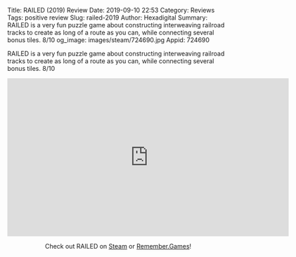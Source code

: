 Title: RAILED (2019) Review
Date: 2019-09-10 22:53
Category: Reviews
Tags: positive review
Slug: railed-2019
Author: Hexadigital
Summary: RAILED is a very fun puzzle game about constructing interweaving railroad tracks to create as long of a route as you can, while connecting several bonus tiles. 8/10
og_image: images/steam/724690.jpg
Appid: 724690

RAILED is a very fun puzzle game about constructing interweaving railroad tracks to create as long of a route as you can, while connecting several bonus tiles. 8/10

<center><iframe src="https://www.youtube.com/embed/FNpwtEqJDv0?feature=oembed" allow="accelerometer; autoplay; encrypted-media; gyroscope; picture-in-picture" width="640" height="360" frameborder="0"></iframe>

Check out RAILED on [Steam](https://store.steampowered.com/app/724690/?curator_clanid=34633900) or [Remember.Games](https://remember.games/game/4692/)!</center>
